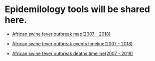 # Epidemilology tools will be shared here.

- [African swine fever outbreak map(2007 - 2018)](https://jimrpy.github.io/epidemiology/asf-outbreaks.html)

- [African swine fever outbreak events timeline(2007 - 2018)](https://jimrpy.github.io/epidemiology/asf_events_timeseries.html)

- [African swine fever outbreak deaths timeline(2007 - 2018)](https://jimrpy.github.io/epidemiology/asf_deaths_timeseries.html)

